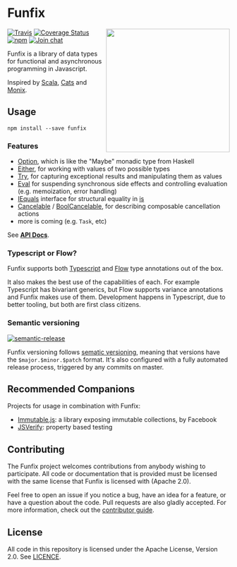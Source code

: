 # Funfix

<img src="https://funfix.org/public/logo/funfix-512.png" width="280" align="right" style="float:right; display: block; width:280px;" />

[![Travis](https://img.shields.io/travis/funfix/funfix.svg)](https://travis-ci.org/funfix/funfix)
[![Coverage Status](https://codecov.io/gh/funfix/funfix/coverage.svg?branch=master)](https://codecov.io/gh/funfix/funfix?branch=master)
[![npm](https://img.shields.io/npm/v/funfix.svg)](https://www.npmjs.com/package/funfix)
[![Join chat](https://badges.gitter.im/funfix/funfix.svg)](https://gitter.im/funfix/funfix?utm_source=badge&utm_medium=badge&utm_campaign=pr-badge&utm_content=badge)

Funfix is a library of data types for functional and asynchronous
programming in Javascript.

Inspired by [Scala](http://www.scala-lang.org/), [Cats](http://typelevel.org/cats/)
and [Monix](https://monix.io/).

## Usage

```
npm install --save funfix
```

### Features

- [Option](https://funfix.org/api/classes/_core_option_.option.html),
  which is like the "Maybe" monadic type from Haskell
- [Either](https://funfix.org/api/classes/_core_either_.either.html),
  for working with values of two possible types
- [Try](https://funfix.org/api/classes/_core_try_.try.html),
  for capturing exceptional results and manipulating them as values
- [Eval](https://funfix.org/api/classes/_effect_eval_.eval.html)
  for suspending synchronous side effects and controlling evaluation
  (e.g. memoization, error handling)
- [IEquals](https://funfix.org/api/interfaces/_core_std_.iequals.html) interface
  for structural equality in [is](https://funfix.org/api/modules/_core_std_.html#is)
- [Cancelable](https://funfix.org/api/classes/_exec_cancelable_.cancelable.html) /
  [BoolCancelable](https://funfix.org/api/classes/_exec_cancelable_.boolcancelable.html),
  for describing composable cancellation actions
- more is coming (e.g. `Task`, etc)

See **[API Docs](https://funfix.org/api)**.

### Typescript or Flow?

Funfix supports both [Typescript](https://www.typescriptlang.org/) and [Flow](https://flow.org/) type annotations out of the box.

It also makes the best use of the capabilities of each. For example Typescript has bivariant generics, but Flow supports variance annotations and Funfix makes use of them. Development happens in Typescript, due to better tooling, but both are first class citizens.

### Semantic versioning

[![semantic-release](https://img.shields.io/badge/%20%20%F0%9F%93%A6%F0%9F%9A%80-semantic--release-e10079.svg)](https://github.com/semantic-release/semantic-release)

Funfix versioning follows [sematic versioning](http://semver.org/), meaning that versions have the `$major.$minor.$patch` format. It's also configured with a fully automated release process, triggered by any commits on master.

## Recommended Companions

Projects for usage in combination with Funfix:

- [Immutable.js](https://facebook.github.io/immutable-js/):
  a library exposing immutable collections, by Facebook
- [JSVerify](https://jsverify.github.io/):
  property based testing

## Contributing

The Funfix project welcomes contributions from anybody wishing to
participate.  All code or documentation that is provided must be
licensed with the same license that Funfix is licensed with (Apache
2.0).

Feel free to open an issue if you notice a bug, have an idea for a
feature, or have a question about the code. Pull requests are also
gladly accepted. For more information, check out the
[contributor guide](CONTRIBUTING.md).

## License

All code in this repository is licensed under the Apache License,
Version 2.0.  See [LICENCE](./LICENSE).

